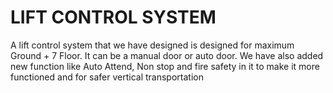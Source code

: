 # LIFT CONTROL SYSTEM
A lift control system that we have designed is designed for maximum Ground + 7 Floor. It can be a manual door or auto door. We have also added new function like Auto Attend, Non stop and fire safety in it to make it more functioned and for safer vertical transportation
